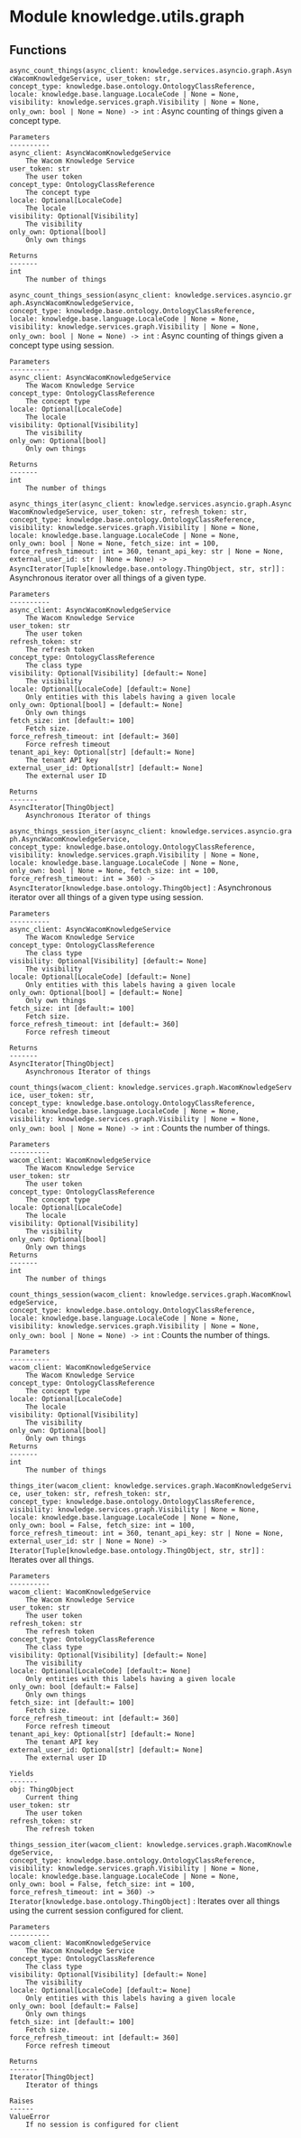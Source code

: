 Module knowledge.utils.graph
============================

Functions
---------

`async_count_things(async_client: knowledge.services.asyncio.graph.AsyncWacomKnowledgeService, user_token: str, concept_type: knowledge.base.ontology.OntologyClassReference, locale: knowledge.base.language.LocaleCode | None = None, visibility: knowledge.services.graph.Visibility | None = None, only_own: bool | None = None) ‑> int`
:   Async counting of things given a concept type.
    
    Parameters
    ----------
    async_client: AsyncWacomKnowledgeService
        The Wacom Knowledge Service
    user_token: str
        The user token
    concept_type: OntologyClassReference
        The concept type
    locale: Optional[LocaleCode]
        The locale
    visibility: Optional[Visibility]
        The visibility
    only_own: Optional[bool]
        Only own things
    
    Returns
    -------
    int
        The number of things

`async_count_things_session(async_client: knowledge.services.asyncio.graph.AsyncWacomKnowledgeService, concept_type: knowledge.base.ontology.OntologyClassReference, locale: knowledge.base.language.LocaleCode | None = None, visibility: knowledge.services.graph.Visibility | None = None, only_own: bool | None = None) ‑> int`
:   Async counting of things given a concept type using session.
    
    Parameters
    ----------
    async_client: AsyncWacomKnowledgeService
        The Wacom Knowledge Service
    concept_type: OntologyClassReference
        The concept type
    locale: Optional[LocaleCode]
        The locale
    visibility: Optional[Visibility]
        The visibility
    only_own: Optional[bool]
        Only own things
    
    Returns
    -------
    int
        The number of things

`async_things_iter(async_client: knowledge.services.asyncio.graph.AsyncWacomKnowledgeService, user_token: str, refresh_token: str, concept_type: knowledge.base.ontology.OntologyClassReference, visibility: knowledge.services.graph.Visibility | None = None, locale: knowledge.base.language.LocaleCode | None = None, only_own: bool | None = None, fetch_size: int = 100, force_refresh_timeout: int = 360, tenant_api_key: str | None = None, external_user_id: str | None = None) ‑> AsyncIterator[Tuple[knowledge.base.ontology.ThingObject, str, str]]`
:   Asynchronous iterator over all things of a given type.
    
    Parameters
    ----------
    async_client: AsyncWacomKnowledgeService
        The Wacom Knowledge Service
    user_token: str
        The user token
    refresh_token: str
        The refresh token
    concept_type: OntologyClassReference
        The class type
    visibility: Optional[Visibility] [default:= None]
        The visibility
    locale: Optional[LocaleCode] [default:= None]
        Only entities with this labels having a given locale
    only_own: Optional[bool] = [default:= None]
        Only own things
    fetch_size: int [default:= 100]
        Fetch size.
    force_refresh_timeout: int [default:= 360]
        Force refresh timeout
    tenant_api_key: Optional[str] [default:= None]
        The tenant API key
    external_user_id: Optional[str] [default:= None]
        The external user ID
    
    Returns
    -------
    AsyncIterator[ThingObject]
        Asynchronous Iterator of things

`async_things_session_iter(async_client: knowledge.services.asyncio.graph.AsyncWacomKnowledgeService, concept_type: knowledge.base.ontology.OntologyClassReference, visibility: knowledge.services.graph.Visibility | None = None, locale: knowledge.base.language.LocaleCode | None = None, only_own: bool | None = None, fetch_size: int = 100, force_refresh_timeout: int = 360) ‑> AsyncIterator[knowledge.base.ontology.ThingObject]`
:   Asynchronous iterator over all things of a given type using session.
    
    Parameters
    ----------
    async_client: AsyncWacomKnowledgeService
        The Wacom Knowledge Service
    concept_type: OntologyClassReference
        The class type
    visibility: Optional[Visibility] [default:= None]
        The visibility
    locale: Optional[LocaleCode] [default:= None]
        Only entities with this labels having a given locale
    only_own: Optional[bool] = [default:= None]
        Only own things
    fetch_size: int [default:= 100]
        Fetch size.
    force_refresh_timeout: int [default:= 360]
        Force refresh timeout
    
    Returns
    -------
    AsyncIterator[ThingObject]
        Asynchronous Iterator of things

`count_things(wacom_client: knowledge.services.graph.WacomKnowledgeService, user_token: str, concept_type: knowledge.base.ontology.OntologyClassReference, locale: knowledge.base.language.LocaleCode | None = None, visibility: knowledge.services.graph.Visibility | None = None, only_own: bool | None = None) ‑> int`
:   Counts the number of things.
    
    Parameters
    ----------
    wacom_client: WacomKnowledgeService
        The Wacom Knowledge Service
    user_token: str
        The user token
    concept_type: OntologyClassReference
        The concept type
    locale: Optional[LocaleCode]
        The locale
    visibility: Optional[Visibility]
        The visibility
    only_own: Optional[bool]
        Only own things
    Returns
    -------
    int
        The number of things

`count_things_session(wacom_client: knowledge.services.graph.WacomKnowledgeService, concept_type: knowledge.base.ontology.OntologyClassReference, locale: knowledge.base.language.LocaleCode | None = None, visibility: knowledge.services.graph.Visibility | None = None, only_own: bool | None = None) ‑> int`
:   Counts the number of things.
    
    Parameters
    ----------
    wacom_client: WacomKnowledgeService
        The Wacom Knowledge Service
    concept_type: OntologyClassReference
        The concept type
    locale: Optional[LocaleCode]
        The locale
    visibility: Optional[Visibility]
        The visibility
    only_own: Optional[bool]
        Only own things
    Returns
    -------
    int
        The number of things

`things_iter(wacom_client: knowledge.services.graph.WacomKnowledgeService, user_token: str, refresh_token: str, concept_type: knowledge.base.ontology.OntologyClassReference, visibility: knowledge.services.graph.Visibility | None = None, locale: knowledge.base.language.LocaleCode | None = None, only_own: bool = False, fetch_size: int = 100, force_refresh_timeout: int = 360, tenant_api_key: str | None = None, external_user_id: str | None = None) ‑> Iterator[Tuple[knowledge.base.ontology.ThingObject, str, str]]`
:   Iterates over all things.
    
    Parameters
    ----------
    wacom_client: WacomKnowledgeService
        The Wacom Knowledge Service
    user_token: str
        The user token
    refresh_token: str
        The refresh token
    concept_type: OntologyClassReference
        The class type
    visibility: Optional[Visibility] [default:= None]
        The visibility
    locale: Optional[LocaleCode] [default:= None]
        Only entities with this labels having a given locale
    only_own: bool [default:= False]
        Only own things
    fetch_size: int [default:= 100]
        Fetch size.
    force_refresh_timeout: int [default:= 360]
        Force refresh timeout
    tenant_api_key: Optional[str] [default:= None]
        The tenant API key
    external_user_id: Optional[str] [default:= None]
        The external user ID
    
    Yields
    -------
    obj: ThingObject
        Current thing
    user_token: str
        The user token
    refresh_token: str
        The refresh token

`things_session_iter(wacom_client: knowledge.services.graph.WacomKnowledgeService, concept_type: knowledge.base.ontology.OntologyClassReference, visibility: knowledge.services.graph.Visibility | None = None, locale: knowledge.base.language.LocaleCode | None = None, only_own: bool = False, fetch_size: int = 100, force_refresh_timeout: int = 360) ‑> Iterator[knowledge.base.ontology.ThingObject]`
:   Iterates over all things using the current session configured for client.
    
    Parameters
    ----------
    wacom_client: WacomKnowledgeService
        The Wacom Knowledge Service
    concept_type: OntologyClassReference
        The class type
    visibility: Optional[Visibility] [default:= None]
        The visibility
    locale: Optional[LocaleCode] [default:= None]
        Only entities with this labels having a given locale
    only_own: bool [default:= False]
        Only own things
    fetch_size: int [default:= 100]
        Fetch size.
    force_refresh_timeout: int [default:= 360]
        Force refresh timeout
    
    Returns
    -------
    Iterator[ThingObject]
        Iterator of things
    
    Raises
    ------
    ValueError
        If no session is configured for client